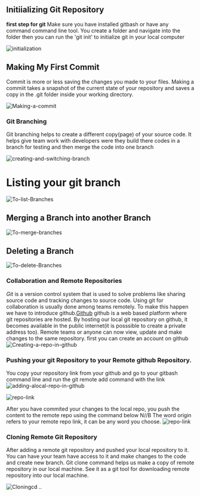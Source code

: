  ## Initiializing Git Repository
 **first step for git** Make sure you have installed gitbash or have any command command line tool. You create a folder and navigate into the folder then you can run the 'git init' to initialize git in your local computer

 ![initialization](C:\Users\franc\darey.io\screenshorts\initialize-git.JPG)

## Making My First Commit
Commit is more or less saving the changes you made to your files. Making a commiit takes a snapshot of the current state of your repository and saves a copy in the .git folder inside your working directory.

![Making-a-commit](C:\Users\franc\darey.io\screenshorts\commit.JPG)

### Git Branching
Git branching helps to create a different copy(page) of your source code. It helps give team work with developers were they build there codes in a branch for testing and then merge the code into one branch

![creating-and-switching-branch](C:\Users\franc\darey.io\screenshorts\branching.JPG)

# Listing your git branch
![To-list-Branches](C:\Users\franc\darey.io\screenshorts\list-branches.JPG)

## Merging a Branch into another Branch
![To-merge-branches](C:\Users\franc\darey.io\screenshorts\list-merging.JPG)

## Deleting a Branch
![To-delete-Branches](C:\Users\franc\darey.io\screenshorts\Deleting-branch.JPG)

### Collaboration and Remote Repositories
*Git* is a version control system that is used to solve problems like sharing source code and tracking changes to source code. Using git for collaboration is usually done among teams remotely. To make this happen we have to introduce github.[Github](https://www.github.com)
github is a web based platform where git repositories are hosted. By hosting our local git repository on github, it becomes available in the public internet(it is posssible to create a private address too). Remote teams or anyone can now view, update and make changes to the same repository.
first you can create an account on github
![Creating-a-repo-in-github](C:\Users\franc\darey.io\screenshorts\github-repo.JPG)

### Pushing your git Repository to your Remote github Repository.
You copy your repository link from your github and go to your gitbash command line and run the git remote add command with the link
![adding-alocal-repo-in-github](C:\Users\franc\darey.io\screenshorts\remote.JPG)

![repo-link](C:\Users\franc\darey.io\screenshorts\link.JPG)

After you have commited your changes to the local repo, you push the content to the remote repo using the command below
N//B The word origin refers to your remote repo link, it can be any word you choose.
![repo-link](C:\Users\franc\darey.io\screenshorts\content.JPG)

### Cloning Remote Git Repository 
After adding a remote git repository and pushed your local repository to it. You can have your team have access to it and make changes to the code and create new branch.
Git clone command helps us make a copy of remote repository in our local machine. See it as a git tool for downloading remote repository into our local machine.

![Cloning](C:\Users\franc\darey.io\screenshorts\clone.JPG)cd ..